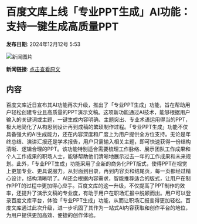 # 百度文库上线「专业PPT生成」AI功能：支持一键生成高质量PPT

**发布日期**: 2024年12月12号 5:53

![新闻图片](https://upload.chinaz.com/2024/1212/6386960835318604056371103.png)

**新闻链接**: [点击查看原文](https://www.aibase.com/zh/news/13906)

## 内容

百度文库近日宣布其AI功能再次升级，推出了「专业PPT生成」功能，旨在帮助用户轻松创建专业且高质量的PPT演示文稿。这项新功能通过AI技术，能够根据用户输入的关键词或主题，一键生成内容明确、主题突出、专业术语运用得当的PPT，极大地简化了从构思到设计再到成稿的繁琐制作过程。「专业PPT生成」功能不仅具备强大的AI生成能力，还在内容深度和广度上为用户提供全方位支持。无论是年终总结、演讲汇报还是学术报告，用户只需输入相关主题，即可快速获得一份结构清晰、逻辑合理的PPT。该功能特别适合需要梳理工作脉络、展示团队工作成果和个人工作成果的职场人士，能够帮助他们清晰地展示过去一年的工作成果和未来规划。此外，「专业PPT生成」功能采用了全新的商务化PPT版式，使得PPT在视觉上更加专业、更具说服力。从封面到目录，再到内容页和结尾页，每一页都经过精心设计，结构清晰明了。AI还会根据内容需求，智能推荐适合的版式，让用户在制作PPT的过程中更加得心应手。百度文库的这一升级，不仅提高了PPT制作的效率，还提升了演示文稿的专业度，有助于用户在职场汇报中脱颖而出。用户可以登录百度文库平台，体验「专业PPT生成」功能，从而让职场汇报变得更加轻松。百度文库通过此次升级，进一步巩固了其作为一站式AI内容获取和创作平台的地位，为用户提供更加高效、便捷的创作体验。
